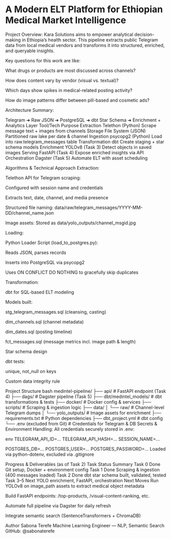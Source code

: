 # A Modern ELT Platform for Ethiopian Medical Market Intelligence
Project Overview:
Kara Solutions aims to empower analytical decision-making in Ethiopia’s health sector. This pipeline extracts public Telegram data from local medical vendors and transforms it into structured, enriched, and queryable insights.

Key questions for this work are like:

What drugs or products are most discussed across channels?

How does content vary by vendor (visual vs. textual)?

Which days show spikes in medical-related posting activity?

How do image patterns differ between pill-based and cosmetic ads?

Architecture Summary: 

Telegram ➜ Raw JSON ➜ PostgreSQL ➜ dbt Star Schema ➜ Enrichment + Analytics
Layer	Tool/Tech	Purpose
Extraction	Telethon (Python)	Scrape message text + images from channels
Storage	File System (JSON)	Partitioned raw lake per date & channel
Ingestion	psycopg2 (Python)	Load into raw.telegram_messages table
Transformation	dbt	Create staging + star schema models
Enrichment	YOLOv8	(Task 3) Detect objects in saved images
Serving	FastAPI	(Task 4) Expose enriched insights via API
Orchestration	Dagster	(Task 5) Automate ELT with asset scheduling

Algorithms & Technical Approach
Extraction:

Telethon API for Telegram scraping:

Configured with session name and credentials

Extracts text, date, channel, and media presence

Structured file naming: data/raw/telegram_messages/YYYY-MM-DD/channel_name.json

Image assets: Stored as data/yolo_outputs/channel_msgid.jpg

Loading:

Python Loader Script (load_to_postgres.py):

Reads JSON, parses records

Inserts into PostgreSQL via psycopg2

Uses ON CONFLICT DO NOTHING to gracefully skip duplicates

Transformation:

dbt for SQL-based ELT modeling

Models built:

stg_telegram_messages.sql (cleansing, casting)

dim_channels.sql (channel metadata)

dim_dates.sql (posting timeline)

fct_messages.sql (message metrics incl. image path & length)

Star schema design

dbt tests:

unique, not_null on keys

Custom data integrity rule

Project Structure
bash
medintel-pipeline/
├── api/                        # FastAPI endpoint (Task 4)
├── dags/                       # Dagster pipeline (Task 5)
├── dbt/medintel_models/        # dbt transformations & tests
├── docker/                     # Docker config & services
├── scripts/                    # Scraping & ingestion logic
├── data/
│   └── raw/                    # Channel-level Telegram dumps
│   └── yolo_outputs/           # Image assets for enrichment
├── requirements.txt            # Python dependencies
├── dbt_project.yml             # dbt config
└── .env (excluded from Git)    # Credentials for Telegram & DB
Secrets & Environment Handling: 
All credentials securely stored in .env:

env
TELEGRAM_API_ID=...
TELEGRAM_API_HASH=...
SESSION_NAME=...

POSTGRES_DB=...
POSTGRES_USER=...
POSTGRES_PASSWORD=...
Loaded via python-dotenv, excluded via .gitignore 

Progress & Deliverables (as of Task 2)
Task	Status	Summary
Task 0	Done	Git setup, Docker + environment config
Task 1	Done	Scraping & ingestion (400 messages loaded)
Task 2	Done	dbt star schema built, validated, tested
Task 3–5 Next	YOLO enrichment, FastAPI, orchestration
 Next Moves
 Run YOLOv8 on image_path assets to extract medical object metadata

 Build FastAPI endpoints: /top-products, /visual-content-ranking, etc.

 Automate full pipeline via Dagster for daily refresh

 Integrate semantic search (SentenceTransformers + ChromaDB)

Author
Sabona Terefe Machine Learning Engineer — NLP, Semantic Search GitHub: @sabonaterefe
